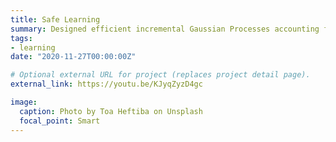 ```yaml
---
title: Safe Learning
summary: Designed efficient incremental Gaussian Processes accounting for [airflow uncertainties](ttps://youtu.be/KJyqZyzD4gc). The wind disturbance caused by the external environment is estimated to improve flight safety and control stability in cluttered environments. Following that, the estimated wind disturbance is used to compensate for the associated control error.
tags:
- learning
date: "2020-11-27T00:00:00Z"

# Optional external URL for project (replaces project detail page).
external_link: https://youtu.be/KJyqZyzD4gc

image:
  caption: Photo by Toa Heftiba on Unsplash
  focal_point: Smart
---
```

